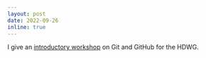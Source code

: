 ```yaml
---
layout: post
date: 2022-09-26
inline: true
---
```


I give an [introductory workshop](https://health-data-working-group.github.io/event/github-workshop.html) on Git and GitHub for the HDWG.
